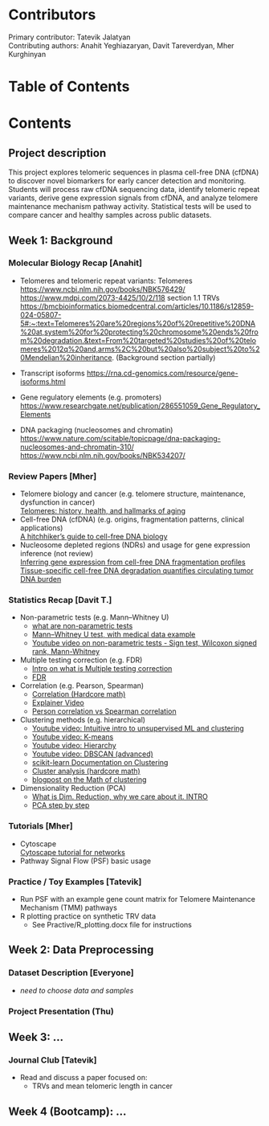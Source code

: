 # Contributors
Primary contributor: Tatevik Jalatyan  
Contributing authors: Anahit Yeghiazaryan, Davit Tareverdyan, Mher Kurghinyan  

# Table of Contents  

# Contents  

## Project description  

This project explores telomeric sequences in plasma cell-free DNA (cfDNA) to discover novel biomarkers for early cancer detection and monitoring. Students will process raw cfDNA sequencing data, identify telomeric repeat variants, derive gene expression signals from cfDNA, and analyze telomere maintenance mechanism pathway activity. Statistical tests will be used to compare cancer and healthy samples across public datasets.

## Week 1: Background  

### Molecular Biology Recap [Anahit]
- Telomeres and telomeric repeat variants: 
Telomeres
https://www.ncbi.nlm.nih.gov/books/NBK576429/
https://www.mdpi.com/2073-4425/10/2/118 section 1.1 
TRVs
https://bmcbioinformatics.biomedcentral.com/articles/10.1186/s12859-024-05807-5#:~:text=Telomeres%20are%20regions%20of%20repetitive%20DNA%20at,system%20for%20protecting%20chromosome%20ends%20from%20degradation.&text=From%20targeted%20studies%20of%20telomeres%2012q%20and,arms%2C%20but%20also%20subject%20to%20Mendelian%20inheritance. (Background section partially)
  
- Transcript isoforms
  https://rna.cd-genomics.com/resource/gene-isoforms.html
- Gene regulatory elements (e.g. promoters)
  https://www.researchgate.net/publication/286551059_Gene_Regulatory_Elements
- DNA packaging (nucleosomes and chromatin)
  https://www.nature.com/scitable/topicpage/dna-packaging-nucleosomes-and-chromatin-310/
  https://www.ncbi.nlm.nih.gov/books/NBK534207/
  
### Review Papers [Mher]
- Telomere biology and cancer (e.g. telomere structure, maintenance, dysfunction in cancer)  
  [Telomeres: history, health, and hallmarks of aging](https://www.sciencedirect.com/science/article/pii/S0092867420317505)  
- Cell-free DNA (cfDNA) (e.g. origins, fragmentation patterns, clinical applications)  
  [A hitchhiker’s guide to cell-free DNA biology](https://pmc.ncbi.nlm.nih.gov/articles/PMC9650475/)  
- Nucleosome depleted regions (NDRs) and usage for gene expression inference (not review)  
  [Inferring gene expression from cell-free DNA fragmentation profiles](https://www.nature.com/articles/s41587-022-01222-4)  
  [Tissue-specific cell-free DNA degradation quantifies circulating tumor DNA burden](https://www.nature.com/articles/s41467-021-22463-y)

### Statistics Recap [Davit T.]
- Non-parametric tests (e.g. Mann–Whitney U)
    * [what are non-parametric tests](https://corporatefinanceinstitute.com/resources/data-science/nonparametric-tests/)
    * [Mann–Whitney U test, with medical data example](https://datatab.net/tutorial/mann-whitney-u-test)
    * [Youtube video on non-parametric tests - Sign test, Wilcoxon signed rank, Mann-Whitney](https://www.youtube.com/watch?v=IcLSKko2tsg)
- Multiple testing correction (e.g. FDR)
    * [Intro on what is Multiple testing correction](https://geneviatechnologies.com/blog/what-is-multiple-testing-correction/)
    * [FDR](https://www.publichealth.columbia.edu/research/population-health-methods/false-discovery-rate)
- Correlation (e.g. Pearson, Spearman)
    * [Correlation (Hardcore math)](https://en.wikipedia.org/wiki/Correlation)
    * [Explainer Video](https://www.youtube.com/watch?v=GtV-VYdNt_g)
    * [Person correlation vs Spearman correlation](https://www.surveymonkey.com/market-research/resources/pearson-correlation-vs-spearman-correlation/)
- Clustering methods (e.g. hierarchical)
    * [Youtube video: Intuitive intro to unsupervised ML and clustering](https://www.youtube.com/watch?v=IUn8k5zSI6g)
    * [Youtube video: K-means](https://www.youtube.com/watch?v=4b5d3muPQmA&t=304s)
    * [Youtube video: Hierarchy](https://www.youtube.com/watch?v=7xHsRkOdVwo)
    * [Youtube video: DBSCAN (advanced)](https://www.youtube.com/watch?v=RDZUdRSDOok)
    * [scikit-learn Documentation on Clustering](https://scikit-learn.org/stable/modules/clustering.html)
    * [Cluster analysis (hardcore math)](https://en.wikipedia.org/wiki/Cluster_analysis)
    * [blogpost on the Math of clustering](https://medium.com/@rohit_batra/the-math-behind-the-k-means-and-hierarchical-clustering-algorithm-1d9a36a56c08)
- Dimensionality Reduction (PCA)
  * [What is Dim. Reduction, why we care about it. INTRO](https://www.ibm.com/think/topics/dimensionality-reduction)
  * [PCA step by step](https://www.youtube.com/watch?v=FgakZw6K1QQ&t=5s)

### Tutorials [Mher]
- Cytoscape  
  [Cytoscape tutorial for networks](https://cytoscape.org/cytoscape-tutorials/presentations/network-analysis-ebi-2021.html#/)
- Pathway Signal Flow (PSF) basic usage

### Practice / Toy Examples [Tatevik]
- Run PSF with an example gene count matrix for Telomere Maintenance Mechanism (TMM) pathways
- R plotting practice on synthetic TRV data
  - See Practive/R_plotting.docx file for instructions

## Week 2: Data Preprocessing

### Dataset Description [Everyone]
- *need to choose data and samples*

### Project Presentation (Thu)

## Week 3: ...

### Journal Club [Tatevik]
- Read and discuss a paper focused on:
  - TRVs and mean telomeric length in cancer
     
## Week 4 (Bootcamp): ...


